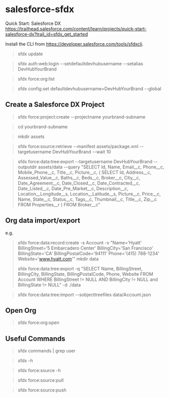 # salesforce-sfdx


Quick Start: Salesforce DX
https://trailhead.salesforce.com/content/learn/projects/quick-start-salesforce-dx?trail_id=sfdx_get_started

Install the CLI from https://developer.salesforce.com/tools/sfdxcli.
>sfdx update
>

>sfdx auth:web:login --setdefaultdevhubusername --setalias DevHubYourBrand

>sfdx force:org:list

>sfdx config:set defaultdevhubusername=DevHubYourBrand --global

## Create a Salesforce DX Project

>sfdx force:project:create --projectname yourbrand-subname

>cd yourbrand-subname

>mkdir assets

>sfdx force:source:retrieve --manifest assets/package.xml --targetusername DevHubYourBrand --wait 10


>sfdx force:data:tree:export --targetusername DevHubYourBrand --outputdir assets/data --query "SELECT Id, Name, Email__c, Phone__c, Mobile_Phone__c, Title__c, Picture__c, ( SELECT Id, Address__c, Assessed_Value__c, Baths__c, Beds__c, Broker__c, City__c, Date_Agreement__c, Date_Closed__c, Date_Contracted__c, Date_Listed__c, Date_Pre_Market__c, Description__c, Location__Longitude__s, Location__Latitude__s, Picture__c, Price__c, Name, State__c, Status__c, Tags__c, Thumbnail__c, Title__c, Zip__c FROM Properties__r ) FROM Broker__c"

## Org data import/export

e.g.
>sfdx force:data:record:create -s Account -v "Name='Hyatt' BillingStreet='5 Embarcadero Center' BillingCity='San Francisco' BillingState='CA' BillingPostalCode='94111' Phone='(415) 788-1234' Website='www.hyatt.com'"
>mkdir data
>
>sfdx force:data:tree:export -q "SELECT Name, BillingStreet, BillingCity, BillingState, BillingPostalCode, Phone, Website FROM Account WHERE BillingStreet != NULL AND BillingCity != NULL and BillingState != NULL" -d ./data

>sfdx force:data:tree:import --sobjecttreefiles data/Account.json

## Open Org
>sfdx force:org:open

## Useful Commands
>sfdx commands | grep user

>sfdx -h

>sfdx force:source -h

>sfdx force:source:pull

>sfdx force:source:push



